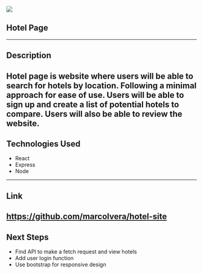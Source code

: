 ![](https://i.imgur.com/pa7HpLG.jpg)
## Hotel Page
---
## Description 

Hotel page is website where users will be able to search for hotels by location. Following a minimal approach for ease of use. Users will be able to sign up and create a list of potential hotels to compare. Users will also be able to review the website. 
---
## Technologies Used

- React
- Express
- Node
---
## Link 

https://github.com/marcolvera/hotel-site
---
## Next Steps 

- Find API to make a fetch request and view hotels
- Add user login function 
- Use bootstrap for responsive design  
